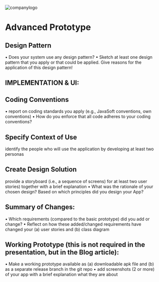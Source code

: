 ![companylogo]({{site.baseurl}}/images/405logo.png)

<h1> Advanced Prototype </h1>



<h2> Design Pattern </h2>

<p class="justify">
 
• Does your system use any design pattern?
• Sketch at least one design pattern that you apply or that could be applied. Give reasons for the application of this
design pattern!

</p>

<h2> IMPLEMENTATION & UI: </h2>



<h2> Coding Conventions </h2>

<p style="text-align:right">
 
• report on coding standards you apply (e.g., JavaSoft conventions, own conventions)
• How do you enforce that all code adheres to your coding conventions? 

</p>

<h2> Specify Context of Use  </h2>

identify the people who will use the application by developing at least two personas 

<h2> Create Design Solution  </h2>

 provide a storyboard (i.e., a sequence of screens) for at least two user stories) together with a brief explanation
• What was the rationale of your chosen design? Based on which principles did you design your App?

<h2> Summary of Changes: </h2>

• Which requirements (compared to the basic prototype) did you add or change?
• Reflect on how these added/changed requirements have changed your (a) user
stories and (b) class diagram 

<h2> Working Prototype (this is not required in the presentation, but in the Blog
article): </h2>

• Make a working prototype available as (a) downloadable apk file and (b) as a
separate release branch in the git repo
• add screenshots (2 or more) of your app with a brief explanation what they are
about
